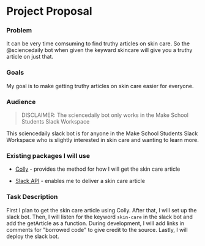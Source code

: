 # Project Proposal

### Problem
It can be very time comsuming to find truthy articles on skin care. So the @sciencedaily bot when given the keyward skincare will give you a truthy article on just that.

### Goals
My goal is to make getting truthy articles on skin care easier for everyone.

### Audience 

>DISCLAIMER: The sciencedaily bot only works in the Make School Students Slack Workspace

This sciencedaily slack bot is for anyone in the Make School Students Slack Workspace who is slightly interested in skin care and wanting to learn more.

### Existing packages I will use
- [Colly](http://go-colly.org/) - provides the method for how I will get the skin care article

- [Slack API](https://api.slack.com/) - enables me to deliver a skin care article

### Task Description
First I plan to get the skin care article using Colly. After that, I will set up the slack bot. Then, I will listen for the keyword `skin-care` in the slack bot and add the getArticle as a function. During development, I will add links in comments for "borrowed code" to give credit to the source. Lastly, I will deploy the  slack bot.



